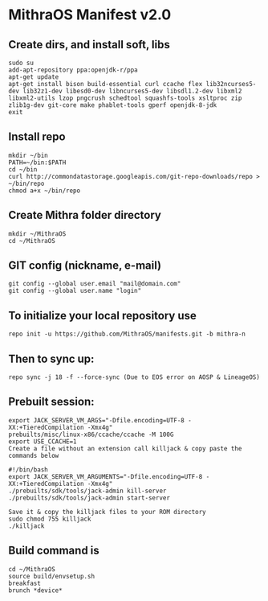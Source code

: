 MithraOS Manifest v2.0
====================

Create dirs, and install soft, libs
-----------------------------------

    sudo su
    add-apt-repository ppa:openjdk-r/ppa
    apt-get update
    apt-get install bison build-essential curl ccache flex lib32ncurses5-dev lib32z1-dev libesd0-dev libncurses5-dev libsdl1.2-dev libxml2 libxml2-utils lzop pngcrush schedtool squashfs-tools xsltproc zip zlib1g-dev git-core make phablet-tools gperf openjdk-8-jdk
    exit
    
    
Install repo
------------

    mkdir ~/bin
    PATH=~/bin:$PATH
    cd ~/bin
    curl http://commondatastorage.googleapis.com/git-repo-downloads/repo > ~/bin/repo
    chmod a+x ~/bin/repo
    

Create Mithra folder directory
----------------------

    mkdir ~/MithraOS
    cd ~/MithraOS
    

GIT config (nickname, e-mail)
-----------------------------

    git config --global user.email "mail@domain.com"
    git config --global user.name "login"
    

To initialize your local repository use
---------------------------------------

    repo init -u https://github.com/MithraOS/manifests.git -b mithra-n
    

Then to sync up:
----------------

    repo sync -j 18 -f --force-sync (Due to EOS error on AOSP & LineageOS)


Prebuilt session:
-----------------

	export JACK_SERVER_VM_ARGS="-Dfile.encoding=UTF-8 -XX:+TieredCompilation -Xmx4g"
	prebuilts/misc/linux-x86/ccache/ccache -M 100G
	export USE_CCACHE=1
	Create a file without an extension call killjack & copy paste the commands below
	
	#!/bin/bash 
	export JACK_SERVER_VM_ARGUMENTS="-Dfile.encoding=UTF-8 -XX:+TieredCompilation -Xmx4g" 
	./prebuilts/sdk/tools/jack-admin kill-server 
	./prebuilts/sdk/tools/jack-admin start-server
	
	Save it & copy the killjack files to your ROM directory
	sudo chmod 755 killjack
	./killjack
	

Build command is
----------------

    cd ~/MithraOS
    source build/envsetup.sh
	breakfast
	brunch *device*
